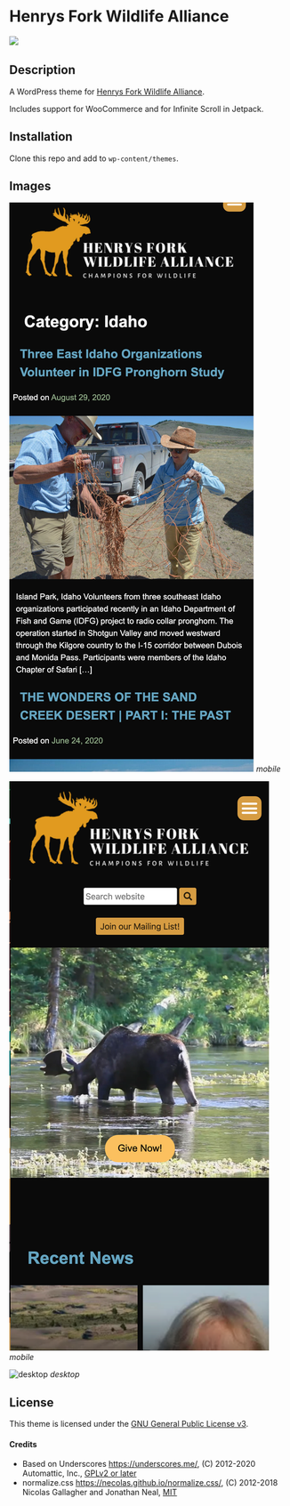 # Henrys Fork Wildlife Alliance

![](https://img.shields.io/static/v1?label=Version&message=0.8&color=d59c40&style=for-the-badge)

## Description

A WordPress theme for [Henrys Fork Wildlife Alliance](https://henrysforkwildlifealliance.org/).

Includes support for WooCommerce and for Infinite Scroll in Jetpack.

## Installation

Clone this repo and add to `wp-content/themes`.

## Images

![mobile screenshot 01 Burger Button](./screenshots/mobile01.png?raw=true)
_mobile_

![mobile screenshot 02 Homepage](./screenshots/mobile02.png?raw=true)
_mobile_

![desktop](./screenshots/desktop01.png?raw=true)
_desktop_



## License

This theme is licensed under the [GNU General Public License v3](./LICENSE.md).

#### Credits

* Based on Underscores https://underscores.me/, (C) 2012-2020 Automattic, Inc., [GPLv2 or later](https://www.gnu.org/licenses/gpl-2.0.html)
* normalize.css https://necolas.github.io/normalize.css/, (C) 2012-2018 Nicolas Gallagher and Jonathan Neal, [MIT](https://opensource.org/licenses/MIT)